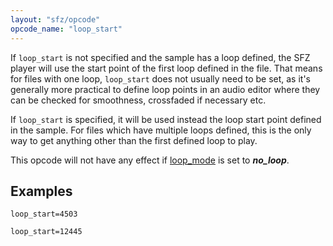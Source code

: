 ```yaml
---
layout: "sfz/opcode"
opcode_name: "loop_start"
---
```

If `loop_start` is not specified and the sample has a loop defined, the SFZ player
will use the start point of the first loop defined in the file. That means for
files with one loop, `loop_start` does not usually need to be set, as it's generally
more practical to define loop points in an audio editor where they can be checked
for smoothness, crossfaded if necessary etc.

If `loop_start` is specified, it will be used instead the loop start point defined
in the sample. For files which have multiple loops defined, this is the only way
to get anything other than the first defined loop to play.

This opcode will not have any effect if [loop_mode](loop_mode) is set
to ***no_loop***.

## Examples

```
loop_start=4503

loop_start=12445
```
